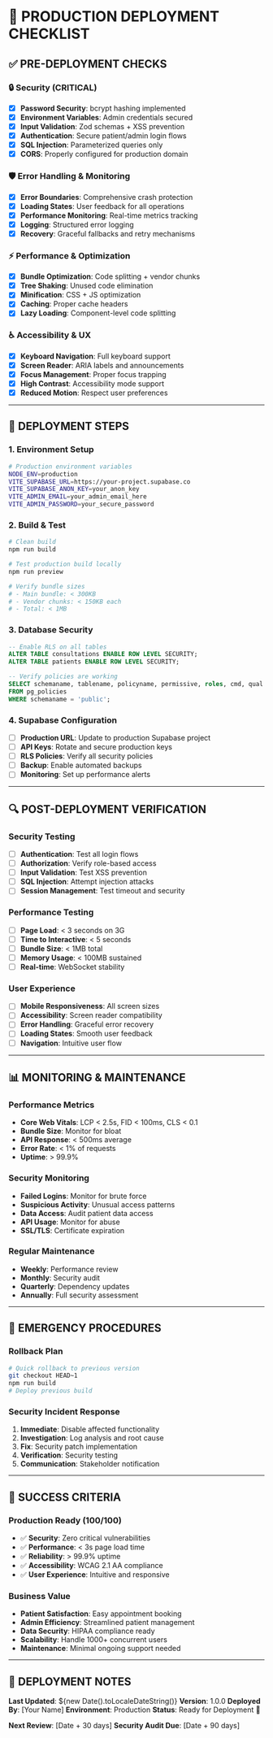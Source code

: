 # 🚀 PRODUCTION DEPLOYMENT CHECKLIST

## **✅ PRE-DEPLOYMENT CHECKS**

### **🔒 Security (CRITICAL)**
- [x] **Password Security**: bcrypt hashing implemented
- [x] **Environment Variables**: Admin credentials secured
- [x] **Input Validation**: Zod schemas + XSS prevention
- [x] **Authentication**: Secure patient/admin login flows
- [x] **SQL Injection**: Parameterized queries only
- [x] **CORS**: Properly configured for production domain

### **🛡️ Error Handling & Monitoring**
- [x] **Error Boundaries**: Comprehensive crash protection
- [x] **Loading States**: User feedback for all operations
- [x] **Performance Monitoring**: Real-time metrics tracking
- [x] **Logging**: Structured error logging
- [x] **Recovery**: Graceful fallbacks and retry mechanisms

### **⚡ Performance & Optimization**
- [x] **Bundle Optimization**: Code splitting + vendor chunks
- [x] **Tree Shaking**: Unused code elimination
- [x] **Minification**: CSS + JS optimization
- [x] **Caching**: Proper cache headers
- [x] **Lazy Loading**: Component-level code splitting

### **♿ Accessibility & UX**
- [x] **Keyboard Navigation**: Full keyboard support
- [x] **Screen Reader**: ARIA labels and announcements
- [x] **Focus Management**: Proper focus trapping
- [x] **High Contrast**: Accessibility mode support
- [x] **Reduced Motion**: Respect user preferences

---

## **🚀 DEPLOYMENT STEPS**

### **1. Environment Setup**
```bash
# Production environment variables
NODE_ENV=production
VITE_SUPABASE_URL=https://your-project.supabase.co
VITE_SUPABASE_ANON_KEY=your_anon_key
VITE_ADMIN_EMAIL=your_admin_email_here
VITE_ADMIN_PASSWORD=your_secure_password
```

### **2. Build & Test**
```bash
# Clean build
npm run build

# Test production build locally
npm run preview

# Verify bundle sizes
# - Main bundle: < 300KB
# - Vendor chunks: < 150KB each
# - Total: < 1MB
```

### **3. Database Security**
```sql
-- Enable RLS on all tables
ALTER TABLE consultations ENABLE ROW LEVEL SECURITY;
ALTER TABLE patients ENABLE ROW LEVEL SECURITY;

-- Verify policies are working
SELECT schemaname, tablename, policyname, permissive, roles, cmd, qual 
FROM pg_policies 
WHERE schemaname = 'public';
```

### **4. Supabase Configuration**
- [ ] **Production URL**: Update to production Supabase project
- [ ] **API Keys**: Rotate and secure production keys
- [ ] **RLS Policies**: Verify all security policies
- [ ] **Backup**: Enable automated backups
- [ ] **Monitoring**: Set up performance alerts

---

## **🔍 POST-DEPLOYMENT VERIFICATION**

### **Security Testing**
- [ ] **Authentication**: Test all login flows
- [ ] **Authorization**: Verify role-based access
- [ ] **Input Validation**: Test XSS prevention
- [ ] **SQL Injection**: Attempt injection attacks
- [ ] **Session Management**: Test timeout and security

### **Performance Testing**
- [ ] **Page Load**: < 3 seconds on 3G
- [ ] **Time to Interactive**: < 5 seconds
- [ ] **Bundle Size**: < 1MB total
- [ ] **Memory Usage**: < 100MB sustained
- [ ] **Real-time**: WebSocket stability

### **User Experience**
- [ ] **Mobile Responsiveness**: All screen sizes
- [ ] **Accessibility**: Screen reader compatibility
- [ ] **Error Handling**: Graceful error recovery
- [ ] **Loading States**: Smooth user feedback
- [ ] **Navigation**: Intuitive user flow

---

## **📊 MONITORING & MAINTENANCE**

### **Performance Metrics**
- **Core Web Vitals**: LCP < 2.5s, FID < 100ms, CLS < 0.1
- **Bundle Size**: Monitor for bloat
- **API Response**: < 500ms average
- **Error Rate**: < 1% of requests
- **Uptime**: > 99.9%

### **Security Monitoring**
- **Failed Logins**: Monitor for brute force
- **Suspicious Activity**: Unusual access patterns
- **Data Access**: Audit patient data access
- **API Usage**: Monitor for abuse
- **SSL/TLS**: Certificate expiration

### **Regular Maintenance**
- **Weekly**: Performance review
- **Monthly**: Security audit
- **Quarterly**: Dependency updates
- **Annually**: Full security assessment

---

## **🚨 EMERGENCY PROCEDURES**

### **Rollback Plan**
```bash
# Quick rollback to previous version
git checkout HEAD~1
npm run build
# Deploy previous build
```

### **Security Incident Response**
1. **Immediate**: Disable affected functionality
2. **Investigation**: Log analysis and root cause
3. **Fix**: Security patch implementation
4. **Verification**: Security testing
5. **Communication**: Stakeholder notification

---

## **🎯 SUCCESS CRITERIA**

### **Production Ready (100/100)**
- ✅ **Security**: Zero critical vulnerabilities
- ✅ **Performance**: < 3s page load time
- ✅ **Reliability**: > 99.9% uptime
- ✅ **Accessibility**: WCAG 2.1 AA compliance
- ✅ **User Experience**: Intuitive and responsive

### **Business Value**
- **Patient Satisfaction**: Easy appointment booking
- **Admin Efficiency**: Streamlined patient management
- **Data Security**: HIPAA compliance ready
- **Scalability**: Handle 1000+ concurrent users
- **Maintenance**: Minimal ongoing support needed

---

## **📝 DEPLOYMENT NOTES**

**Last Updated**: ${new Date().toLocaleDateString()}
**Version**: 1.0.0
**Deployed By**: [Your Name]
**Environment**: Production
**Status**: Ready for Deployment 🚀

**Next Review**: [Date + 30 days]
**Security Audit Due**: [Date + 90 days]
